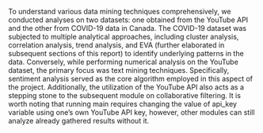 To understand various data mining techniques comprehensively, we conducted analyses on two datasets: one obtained from the YouTube API and the other from COVID-19 data in Canada. The COVID-19 dataset was subjected to multiple analytical approaches, including cluster analysis, correlation analysis, trend analysis, and EVA (further elaborated in subsequent sections of this report) to identify underlying patterns in the data. Conversely, while performing numerical analysis on the YouTube dataset, the primary focus was text mining techniques. Specifically, sentiment analysis served as the core algorithm employed in this aspect of the project. Additionally, the utilization of the YouTube API also acts as a stepping stone to the subsequent module on collaborative filtering.
It is worth noting that running main requires changing the value of api_key variable using one’s own YouTube API key, however, other modules can still analyze already gathered results without it. 

